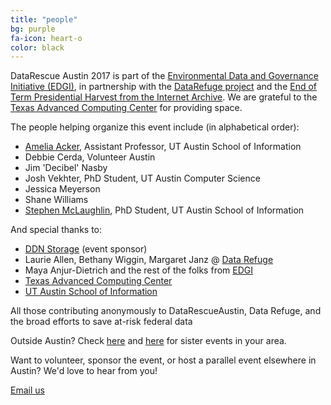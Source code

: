 ```yaml
---
title: "people"
bg: purple
fa-icon: heart-o
color: black  
---
```


DataRescue Austin 2017 is part of the [Environmental Data and Governance Initiative (EDGI)](https://envirodatagov.org/), in partnership with the [DataRefuge project](http://www.ppehlab.org/datarefuge) and the [End of Term Presidential Harvest from the Internet Archive](http://eotarchive.cdlib.org/). We are grateful to the [Texas Advanced Computing Center](https://www.tacc.utexas.edu/) for providing space.

The people helping organize this event include (in alphabetical order):

- [Amelia Acker](http://twitter.com/amelia_acker), Assistant Professor, UT Austin School of Information
- Debbie Cerda, Volunteer Austin
- Jim 'Decibel' Nasby
- Josh Vekhter, PhD Student, UT Austin Computer Science
- Jessica Meyerson
- Shane Williams
- [Stephen McLaughlin](http://twitter.com/stevemclaugh), PhD Student, UT Austin School of Information

And special thanks to:
- [DDN Storage](http://www.ddn.com/) (event sponsor)
- Laurie Allen, Bethany Wiggin, Margaret Janz @ [Data Refuge](https://www.datarefuge.org/)
- Maya Anjur-Dietrich and the rest of the folks from [EDGI](https://envirodatagov.org/)
- [Texas Advanced Computing Center](https://www.tacc.utexas.edu/)
- [UT Austin School of Information](https://www.ischool.utexas.edu/)

All those contributing anonymously to DataRescueAustin, Data Refuge, and the broad efforts to save at-risk federal data

Outside Austin? Check [here](https://envirodatagov.org/events/) and [here](http://www.ppehlab.org/datarescue-events) for sister events in your area.

Want to volunteer, sponsor the event, or host a parallel event elsewhere in Austin? We'd love to hear from you!

<a class="btn btn-default btn-lg" href="mailto:datarescueaustin@gmail.com">
  <i class="fa fa-envelope"></i> Email us
</a>
